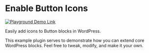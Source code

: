 # Enable Button Icons

[![Playground Demo Link](https://img.shields.io/badge/Playground_Demo-blue?logo=wordpress&logoColor=%23fff&labelColor=%233858e9&color=%233858e9)](https://playground.wordpress.net/?blueprint-url=https://raw.githubusercontent.com/ndiego/enable-button-icons/main/_playground/blueprint-github.json)

Easily add icons to Button blocks in WordPress.

This example plugin serves to demonstrate how you can extend core WordPress blocks. Feel free to tweak, modify, and make it your own.
